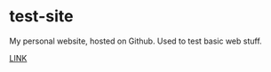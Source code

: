 # test-site
My personal website, hosted on Github. Used to test basic web stuff.

[LINK](https://gbrown3.github.io/test-site/)

